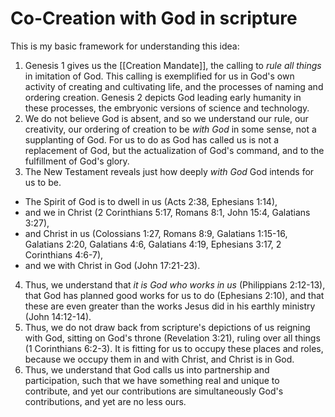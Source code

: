 # Co-Creation with God in scripture

This is my basic framework for understanding this idea:

1. Genesis 1 gives us the [[Creation Mandate]], the calling to *rule all things* in imitation of God. This calling is exemplified for us in God's own activity of creating and cultivating life, and the processes of naming and ordering creation. Genesis 2 depicts God leading early humanity in these processes, the embryonic versions of science and technology.
2. We do not believe God is absent, and so we understand our rule, our creativity, our ordering of creation to be *with God* in some sense, not a supplanting of God. For us to do as God has called us is not a replacement of God, but the actualization of God's command, and to the fulfillment of God's glory. 
3. The New Testament reveals just how deeply *with God* God intends for us to be.
  * The Spirit of God is to dwell in us (Acts 2:38, Ephesians 1:14),
  * and we in Christ (2 Corinthians 5:17, Romans 8:1, John 15:4, Galatians 3:27),
  * and Christ in us (Colossians 1:27, Romans 8:9, Galatians 1:15-16, Galatians 2:20, Galatians 4:6, Galatians 4:19, Ephesians 3:17, 2 Corinthians 4:6-7),
  * and we with Christ in God (John 17:21-23).
4. Thus, we understand that *it is God who works in us* (Philippians 2:12-13), that God has planned good works for us to do (Ephesians 2:10), and that these are even greater than the works Jesus did in his earthly ministry (John 14:12-14).
5. Thus, we do not draw back from scripture's depictions of us reigning with God, sitting on God's throne (Revelation 3:21), ruling over all things (1 Corinthians 6:2-3). It is fitting for us to occupy these places and roles, because we occupy them in and with Christ, and Christ is in God.
6. Thus, we understand that God calls us into partnership and participation, such that we have something real and unique to contribute, and yet our contributions are simultaneously God's contributions, and yet are no less ours.
